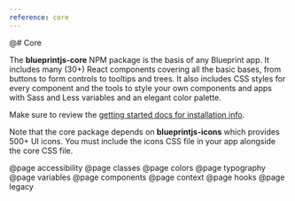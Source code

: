 ```yaml
---
reference: core
---
```


@# Core

The __blueprintjs-core__ NPM package is the basis of any Blueprint app. It includes many (30+)
React components covering all the basic bases, from buttons to form controls to tooltips and trees.
It also includes CSS styles for every component and the tools to style your own components and apps
with Sass and Less variables and an elegant color palette.

Make sure to review the [getting started docs for installation info](#blueprint/getting-started).

Note that the core package depends on __blueprintjs-icons__ which provides 500+ UI icons.
You must include the icons CSS file in your app alongside the core CSS file.

@page accessibility
@page classes
@page colors
@page typography
@page variables
@page components
@page context
@page hooks
@page legacy
